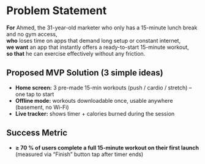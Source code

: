 # Problem Statement

**For** Ahmed, the 31-year-old marketer who only has a 15-minute lunch break and no gym access,  
**who** loses time on apps that demand long setup or constant internet,  
**we want** an app that instantly offers a ready-to-start 15-minute workout,  
**so that** he can exercise effectively without any friction.

## Proposed MVP Solution (3 simple ideas)
- **Home screen:** 3 pre-made 15-min workouts (push / cardio / stretch) – one tap to start  
- **Offline mode:** workouts downloadable once, usable anywhere (basement, no Wi-Fi)  
- **Live tracker:** shows timer + calories burned during the session

## Success Metric
- **≥ 70 % of users complete a full 15-minute workout on their first launch**  
  (measured via “Finish” button tap after timer ends)